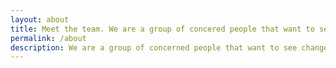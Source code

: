 ```yaml
---
layout: about
title: Meet the team. We are a group of concered people that want to see change in the world.
permalink: /about
description: We are a group of concerned people that want to see change in the world. We believe we can use our skills and the skills of other specialists to solve the big environmental and social issues.
---
```

